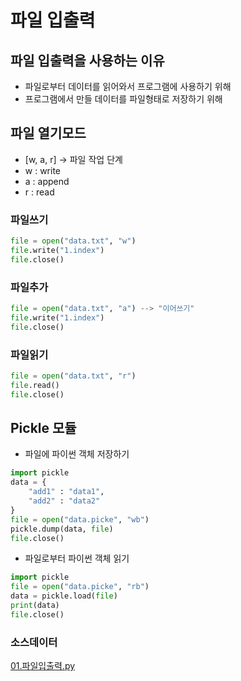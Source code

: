 # 파일 입출력
## 파일 입출력을 사용하는 이유
- 파일로부터 데이터를 읽어와서 프로그램에 사용하기 위해
- 프로그램에서 만들 데이터를 파일형태로 저장하기 위해
## 파일 열기모드
- [w, a, r] -> 파일 작업 단계
- w : write
- a : append
- r : read
### 파일쓰기
```python
file = open("data.txt", "w")
file.write("1.index")
file.close()
```
### 파일추가
```python
file = open("data.txt", "a") --> "이어쓰기"
file.write("1.index")
file.close()
```
### 파일읽기
```python
file = open("data.txt", "r")
file.read()
file.close()
```
## Pickle 모듈
- 파일에 파이썬 객체 저장하기
```python
import pickle
data = {
    "add1" : "data1",
    "add2" : "data2"
}
file = open("data.picke", "wb")
pickle.dump(data, file)
file.close()
```
- 파일로부터 파이썬 객체 읽기
```python
import pickle
file = open("data.picke", "rb")
data = pickle.load(file)
print(data)
file.close()
```

### 소스데이터
[01.파일입출력.py](../code/01.파일입출력.py)